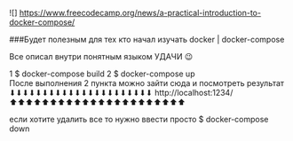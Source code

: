![] https://www.freecodecamp.org/news/a-practical-introduction-to-docker-compose/


###Будет полезным для тех кто начал изучать docker | docker-compose

Все описал внутри понятным языком УДАЧИ 😉


1 $ docker-compose build
2 $ docker-compose up   
После выполнения 2 пункта можно зайти сюда и посмотреть результат 
⬇⬇⬇⬇⬇⬇⬇⬇⬇⬇⬇⬇⬇⬇⬇⬇⬇⬇⬇⬇⬇⬇
http://localhost:1234/
⬆⬆⬆⬆⬆⬆⬆⬆⬆⬆⬆⬆⬆⬆⬆⬆⬆⬆⬆⬆⬆⬆

если хотите удалить все то нужно ввести просто 
$ docker-compose down





